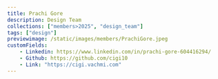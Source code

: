 ```yaml
---
title: Prachi Gore
description: Design Team
collections: ["members>2025", "design_team"]
tags: ["design"]
previewimage: /static/images/members/PrachiGore.jpeg
customFields:
    - Linkedin: https://www.linkedin.com/in/prachi-gore-604416294/
    - Github: https://github.com/cigi10
    - Link: "https://cigi.vachmi.com"
---
```

